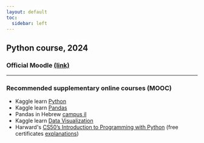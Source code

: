 ```yaml
---
layout: default
toc:
  sidebar: left
---
```


## Python course, 2024

### Official Moodle [(link)]()

---

### Recommended supplementary online courses (MOOC)
* Kaggle learn [Python](https://www.kaggle.com/learn/python)
* Kaggle learn [Pandas](https://www.kaggle.com/learn/pandas)
* Pandas in Hebrew [campus il](https://campus.gov.il/course/cs-gov-cs-data-dataintro101-he)
* Kaggle learn [Data Visualization](https://www.kaggle.com/learn/data-visualization)
* Harward's [CS50’s Introduction to Programming with Python](https://cs50.harvard.edu/python/2022/)
(free certificates [explanations](https://www.classcentral.com/report/cs50-free-certificate/))
